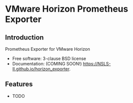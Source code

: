 # VMware Horizon Prometheus Exporter

## Introduction

Prometheus Exporter for VMware Horizon

* Free software: 3-clause BSD license
* Documentation: (COMING SOON!) https://NSLS-II.github.io/horizon_exporter.

## Features

* TODO
